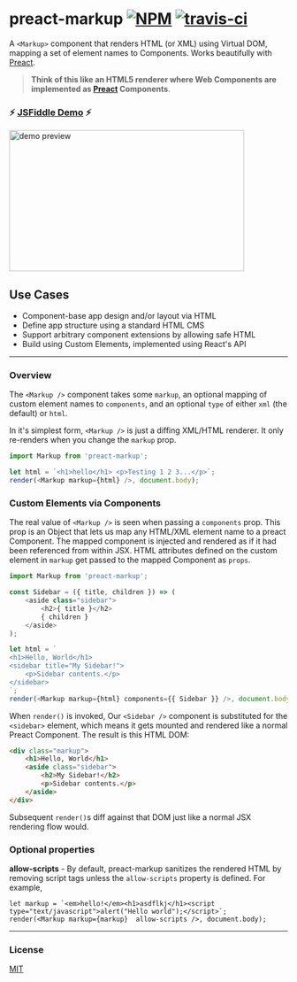 # preact-markup [![NPM](http://img.shields.io/npm/v/preact-markup.svg)](https://www.npmjs.com/package/preact-markup) [![travis-ci](https://travis-ci.org/developit/preact-markup.svg)](https://travis-ci.org/developit/preact-markup)

A `<Markup>` component that renders HTML (or XML) using Virtual DOM, mapping a set of element names to Components. Works beautifully with [Preact].

> **Think of this like an HTML5 renderer where Web Components are implemented as [Preact] Components**.

### :zap: **[JSFiddle Demo](https://jsfiddle.net/developit/narb8qmo/)** :zap:

<img src="https://i.gyazo.com/f98be3c0d3a40c50d151dbc72f317f2f.gif" alt="demo preview" width="425" height="255" />



## Use Cases

- Component-base app design and/or layout via HTML
- Define app structure using a standard HTML CMS
- Support arbitrary component extensions by allowing safe HTML
- Build using Custom Elements, implemented using React's API


---


### Overview

The `<Markup />` component takes some `markup`, an optional mapping of custom element names to `components`, and an optional `type` of either `xml` (the default) or `html`.

In it's simplest form, `<Markup />` is just a diffing XML/HTML renderer. It only re-renders when you change the `markup` prop.

```js
import Markup from 'preact-markup';

let html = `<h1>hello</h1> <p>Testing 1 2 3...</p>`;
render(<Markup markup={html} />, document.body);
```


### Custom Elements via Components

The real value of `<Markup />` is seen when passing a `components` prop. This prop is an Object that lets us map any HTML/XML element name to a preact Component. The mapped component is injected and rendered as if it had been referenced from within JSX. HTML attributes defined on the custom element in `markup` get passed to the mapped Component as `props`.

```js
import Markup from 'preact-markup';

const Sidebar = ({ title, children }) => (
	<aside class="sidebar">
		<h2>{ title }</h2>
		{ children }
	</aside>
);

let html = `
<h1>Hello, World</h1>
<sidebar title="My Sidebar!">
	<p>Sidebar contents.</p>
</sidebar>
`;
render(<Markup markup={html} components={{ Sidebar }} />, document.body);
```

When `render()` is invoked, Our `<Sidebar />` component is substituted for the `<sidebar>` element, which means it gets mounted and rendered like a normal Preact Component.  The result is this HTML DOM:

```html
<div class="markup">
	<h1>Hello, World</h1>
	<aside class="sidebar">
		<h2>My Sidebar!</h2>
		<p>Sidebar contents.</p>
	</aside>
</div>
```

Subsequent `render()`s diff against that DOM just like a normal JSX rendering flow would.

### Optional properties

**allow-scripts** - By default, preact-markup sanitizes the rendered HTML by removing script tags unless the `allow-scripts` property is defined. For example,

```
let markup = `<em>hello!</em><h1>asdflkj</h1><script type="text/javascript">alert("Hello world");</script>`;
render(<Markup markup={markup}  allow-scripts />, document.body);
```

---


### License

[MIT]


[Preact]: https://github.com/developit/preact
[MIT]: http://choosealicense.com/licenses/mit/
